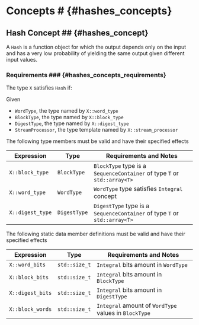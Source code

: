 # Concepts # {#hashes_concepts}

## Hash Concept ## {#hashes_concept}

A ```Hash``` is a function object for which the output depends only on the input and has a very low probability of yielding the same output given different input values.

### Requirements ### {#hashes_concepts_requirements}
The type ```X``` satisfies ```Hash``` if:

Given
* ```WordType```, the type named by ```X::word_type```
* ```BlockType```, the type named by ```X::block_type```
* ```DigestType```, the type named by ```X::digest_type```
* ```StreamProcessor```, the type template named by ```X::stream_processor```

The following type members must be valid and have their specified effects

|Expression                   |Type                    |Requirements and Notes |
|-----------------------------|------------------------|-----------------------|
|```X::block_type```          |```BlockType```         |```BlockType``` type is a ```SequenceContainer``` of type ```T``` or ```std::array<T>```|
|```X::word_type```           |```WordType```          |```WordType``` type satisfies ```Integral``` concept|
|```X::digest_type```         |```DigestType```        |```DigestType``` type is a ```SequenceContainer``` of type ```T``` or ```std::array<T>```|

The following static data member definitions must be valid and have their specified effects

|Expression          |Type             |Requirements and Notes                 |
|--------------------|-----------------|---------------------------------------|
|```X::word_bits```  |```std::size_t```|```Integral``` bits amount in ```WordType```|
|```X::block_bits``` |```std::size_t```|```Integral``` bits amount in ```BlockType```|
|```X::digest_bits```|```std::size_t```|```Integral``` bits amount in ```DigestType```|
|```X::block_words```|```std::size_t```|```Integral``` amount of ```WordType``` values in ```BlockType```|


  